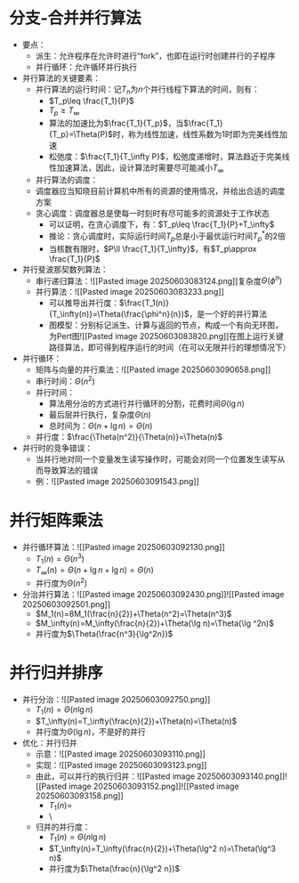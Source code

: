 # 分支-合并并行算法
- 要点：
	- 派生：允许程序在允许时进行“fork”，也即在运行时创建并行的子程序
	- 并行循环：允许循环并行执行
- 并行算法的关键要素：
	- 并行算法的运行时间：记$T_n$为$n$个并行线程下算法的时间，则有：
		- $T_p\leq \frac{T_1}{P}$
		- $T_p\geq T_\infty$
		- 算法的加速比为$\frac{T_1}{T_p}$，当$\frac{T_1}{T_p}=\Theta(P)$时，称为线性加速，线性系数为1时即为完美线性加速
		- 松弛度：$\frac{T_1}{T_\infty P}$，松弛度递增时，算法趋近于完美线性加速算法，因此，设计算法时需要尽可能减小$T_\infty$
	- 并行算法的调度：
	- 调度器应当知晓目前计算机中所有的资源的使用情况，并给出合适的调度方案
	- 贪心调度：调度器总是使每一时刻时有尽可能多的资源处于工作状态
		- 可以证明，在贪心调度下，有：$T_p\leq \frac{T_1}{P}+T_\infty$
		- 推论：贪心调度时，实际运行时间$T_p$总是小于最优运行时间$T_p^*$的2倍
		- 当核数有限时，$P\ll \frac{T_1}{T_\infty}$，有$T_p\approx \frac{T_1}{P}$
- 并行斐波那契数列算法：
	- 串行递归算法：![[Pasted image 20250603083124.png]]复杂度$\Theta(\phi^n)$
	- 并行算法：![[Pasted image 20250603083233.png]]
		- 可以推导出并行度：$\frac{T_1(n)}{T_\infty(n)}=\Theta(\frac{\phi^n}{n})$，是一个好的并行算法
		- 图模型：分别标记派生、计算与返回的节点，构成一个有向无环图，为Pert图![[Pasted image 20250603083820.png]]在图上运行关键路径算法，即可得到程序运行的时间（在可以无限并行的理想情况下）
- 并行循环：
	- 矩阵与向量的并行乘法：![[Pasted image 20250603090658.png]]
	- 串行时间：$\Theta(n^2)$
	- 并行时间：
		- 算法用分治的方式进行并行循环的分割，花费时间$\Theta(\lg n)$
		- 最后层并行执行，复杂度$\Theta(n)$
		- 总时间为：$\Theta(n+\lg n)=\Theta( n)$
	- 并行度：$\frac{\Theta(n^2)}{\Theta(n)}=\Theta(n)$
- 并行时的竞争错误：
	- 当并行地对同一个变量发生读写操作时，可能会对同一个位置发生读写从而导致算法的错误
	- 例：![[Pasted image 20250603091543.png]]
# 并行矩阵乘法
- 并行循环算法：![[Pasted image 20250603092130.png]]
	- $T_1(n)=\Theta(n^3)$
	- $T_\infty(n)=\Theta(n+\lg n+\lg n)=\Theta(n)$
	- 并行度为$\Theta(n^2)$
- 分治并行算法：![[Pasted image 20250603092430.png]]![[Pasted image 20250603092501.png]]
	- $M_1(n)=8M_1(\frac{n}{2})+\Theta(n^2)=\Theta(n^3)$
	- $M_\infty(n)=M_\infty(\frac{n}{2})+\Theta(\lg n)=\Theta(\lg ^2n)$
	- 并行度为$\Theta(\frac{n^3}{\lg^2n})$
# 并行归并排序
- 并行分治：![[Pasted image 20250603092750.png]]
	- $T_1(n)=\Theta(n\lg n)$
	- $T_\infty(n)=T_\infty(\frac{n}{2})+\Theta(n)=\Theta(n)$
	- 并行度为$\Theta(\lg n)$，不是好的并行
- 优化：并行归并
	- 示意：![[Pasted image 20250603093110.png]]
	- 实现：![[Pasted image 20250603093123.png]]
	- 由此，可以并行的执行归并：![[Pasted image 20250603093140.png]]![[Pasted image 20250603093152.png]]![[Pasted image 20250603093158.png]]
		- $T_1(n)=$
		- \
	- 归并的并行度：
		- $T_1(n)=\Theta(n\lg n)$
		- $T_\infty(n)=T_\infty(\frac{n}{2})+\Theta(\lg^2 n)=\Theta(\lg^3 n)$
		- 并行度为$\Theta(\frac{n}{\lg^2 n})$